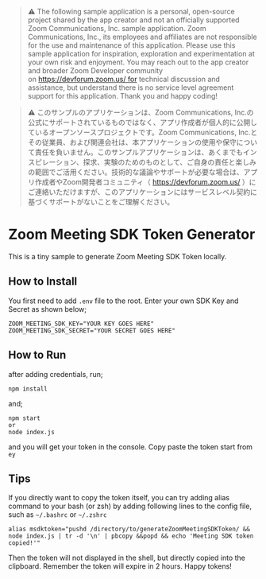 > ⚠️ The following sample application is a personal, open-source project shared by the app creator and not an officially supported Zoom Communications, Inc. sample application. Zoom Communications, Inc., its employees and affiliates are not responsible for the use and maintenance of this application. Please use this sample application for inspiration, exploration and experimentation at your own risk and enjoyment. You may reach out to the app creator and broader Zoom Developer community on https://devforum.zoom.us/ for technical discussion and assistance, but understand there is no service level agreement support for this application. Thank you and happy coding!

> ⚠️ このサンプルのアプリケーションは、Zoom Communications, Inc.の公式にサポートされているものではなく、アプリ作成者が個人的に公開しているオープンソースプロジェクトです。Zoom Communications, Inc.とその従業員、および関連会社は、本アプリケーションの使用や保守について責任を負いません。このサンプルアプリケーションは、あくまでもインスピレーション、探求、実験のためのものとして、ご自身の責任と楽しみの範囲でご活用ください。技術的な議論やサポートが必要な場合は、アプリ作成者やZoom開発者コミュニティ（ https://devforum.zoom.us/ ）にご連絡いただけますが、このアプリケーションにはサービスレベル契約に基づくサポートがないことをご理解ください。

# Zoom Meeting SDK Token Generator
This is a tiny sample to generate Zoom Meeting SDK Token locally.
## How to Install
You first need to add `.env` file to the root. Enter your own SDK Key and Secret as shown below;
```
ZOOM_MEETING_SDK_KEY="YOUR KEY GOES HERE"
ZOOM_MEETING_SDK_SECRET="YOUR SECRET GOES HERE"
```
## How to Run
after adding credentials, run;
```
npm install
```
and;
```
npm start
or
node index.js
```
and you will get your token in the console. Copy paste the token start from `ey`

## Tips
If you directly want to copy the token itself, you can try adding alias command to your bash (or zsh) by adding following lines to the config file, such as `~/.bashrc` or `~/.zshrc` 
```
alias msdktoken="pushd /directory/to/generateZoomMeetingSDKToken/ && node index.js | tr -d '\n' | pbcopy &&popd && echo 'Meeting SDK token copied!'"
```
Then the token will not displayed in the shell, but directly copied into the clipboard. Remember the token will expire in 2 hours.
Happy tokens!
